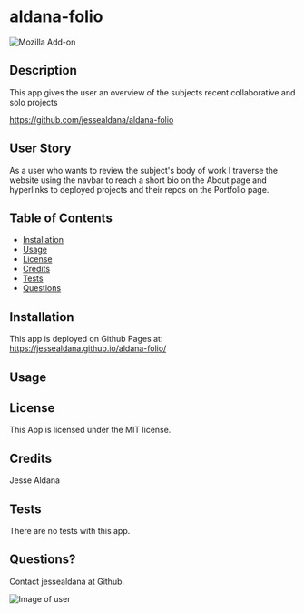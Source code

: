 # aldana-folio
  ![Mozilla Add-on](https://img.shields.io/amo/v/blue?color=blue&label=Aldana%20Portfolio&logoColor=white)
  
 ## Description

  This app gives the user an overview of the subjects recent collaborative and solo projects

  https://github.com/jessealdana/aldana-folio

 ## User Story

  As a user who wants to review the subject's body of work I traverse the website using the navbar to reach a short bio on the About page and hyperlinks to deployed projects and their repos on the Portfolio page.  

 
 ## Table of Contents
  * [Installation](#Installation)
  * [Usage](#Usage)
  * [License](#license)
  * [Credits](#credits)
  * [Tests](#tests)
  * [Questions](#questions)

 ## Installation

This app is deployed on Github Pages at:
https://jessealdana.github.io/aldana-folio/


 ## Usage


 ## License
 
 This App is licensed under the MIT license.

 ## Credits
 
 Jesse Aldana

 ## Tests
 
 There are no tests with this app.

 ## Questions?
 
 Contact jessealdana at Github.
 
 ![Image of user](https://avatars0.githubusercontent.com/u/61436744?v=4)